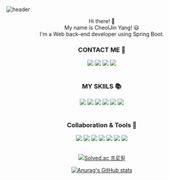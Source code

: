 ![header](https://capsule-render.vercel.app/api?type=waving&color=auto&height=220&section=header&text=Hello!&fontSize=90&animation=fadeIn&fontAlignY=38&desc=I'm%20CheolJin%20Yang!&descAlignY=58&descAlign=60)
<div align=center> Hi there! 👋 </div>
<div align=center> My name is CheolJin Yang! 😃 </div>
<div align=center> I'm a Web back-end developer using Spring Boot.  </div>


### <div align=center> CONTACT ME 💬 </div>

<div align=center> 
<img src="https://img.shields.io/badge/BLOG-20C997?style=flat&logo=VELOG&logoColor=white"/> <img src="https://img.shields.io/badge/PORTFOLIO-000000?style=flat&logo=NOTION&logoColor=white"/> <img src="https://img.shields.io/badge/INSTAGRAM-E4405F?style=flat&logo=INSTAGRAM&logoColor=white"/> <img src="https://img.shields.io/badge/gra1259@naver.com-03C75A?style=flat&logo=naver&logoColor=white"/>
</div>

<br/>

### <div align=center> MY SKIILS 📚 </div>
<div align=center> <img src="https://img.shields.io/badge/JAVA-007396?style=flat"/>  <img src="https://img.shields.io/badge/Spring Boot-6DB33F?style=flat&logo=SPRING BOOT&logoColor=white"/> <img src="https://img.shields.io/badge/Spring-6DB33F?style=flat&logo=SPRING&logoColor=white"/> <img src="https://img.shields.io/badge/MySQL-4479A1?style=flat&logo=MYSQL&logoColor=white"/> <img src="https://img.shields.io/badge/JPA-006600?style=flat"/> <img src="https://img.shields.io/badge/MyBatis-41454A?style=flat"/> </div>

<br/>

### <div align=center> Collaboration & Tools 🔨 </h2> </div>
<div align=center> <img src="https://img.shields.io/badge/NOTION-000000?style=flat&logo=NOTION&logoColor=white"/> <img src="https://img.shields.io/badge/Git-F05032?style=flat&logo=Git&logoColor=white"/>  <img src="https://img.shields.io/badge/Github-181717?style=flat&logo=Github&logoColor=white"/>  <img src="https://img.shields.io/badge/Postman-FF6C37?style=flat&logo=postman&logoColor=white"/> <img src="https://img.shields.io/badge/Eclipse-2C2255?style=flat&logo=ECLIPSE IDE&logoColor=white"/> <img src="https://img.shields.io/badge/IntelliJ-000000?style=flat&logo=INTELLIJ IDEA&logoColor=white"/> <img src="https://img.shields.io/badge/Android Studio-3DDC84?style=flat&logo=ANDROID STUDIO&logoColor=white"/> </div>

<br/>

<div align=center>

[![Solved.ac
프로필](http://mazassumnida.wtf/api/v2/generate_badge?boj=zxc2346)](https://solved.ac/zxc2346)  

[![Anurag's GitHub stats](https://github-readme-stats.vercel.app/api?username=IronJin)](https://github.com/gra1259@naver.com/github-readme-stats)

</div>
